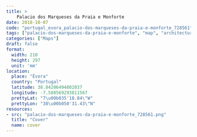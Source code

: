 ```yaml
---
title: > 
    Palacio dos Marqueses da Praia e Monforte
date: 2018-10-07
code: "portugal_evora_palacio-dos-marqueses-da-praia-e-monforte_728561"
tags: ["palacio-dos-marqueses-da-praia-e-monforte", "map", "architecture", "buildings", "Évora", "Portugal"]
categories: ["Maps"]
draft: false
format:
  width: 210
  height: 297
  unit: 'mm'
location:
  place: "Évora"
  country: "Portugal"
  latitude: 38.84206494802037
  longitude: -7.588569293811567
  prettyLat: "7\u00b035'18.84\"W"
  prettyLon: "38\u00b050'31.43\"N"
resources:
- src: "palacio-dos-marqueses-da-praia-e-monforte_728561.png"
  title: "Cover"
  name: cover
---
```

